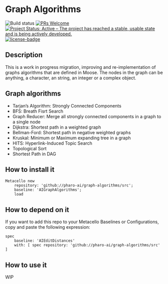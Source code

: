 # Graph Algorithms

![Build status](https://github.com/pharo-ai/edit-distances/actions/workflows/ci.yml/badge.svg)
[![PRs Welcome](https://img.shields.io/badge/PRs-welcome-brightgreen.svg?style=flat-square)](http://makeapullrequest.com)
[![Project Status: Active – The project has reached a stable, usable state and is being actively developed.](http://www.repostatus.org/badges/latest/active.svg)](http://www.repostatus.org/#active)
[![license-badge](https://img.shields.io/badge/license-MIT-blue.svg)](https://img.shields.io/badge/license-MIT-blue.svg)

## Description

This is a work in progress migration, improving and re-implementation of graphs algorithms that are defined in Moose.
The nodes in the graph can be anything, a character, an string, an integer or a complex object.

## Graph algorithms

  - Tarjan’s Algorithm: Strongly Connected Components
  - BFS: Breath Fisrt Search
  - Graph Reducer: Merge all strongly connected components in a graph to a single node
  - Dijkstra: Shortest path in a weighted graph
  - Bellman-Ford: Shortest path in negative weighted graphs
  - Kruskal: Minimum or Maximum expanding tree in a graph
  - HITS: Hyperlink-Induced Topic Search
  - Topological Sort
  - Shortest Path in DAG

## How to install it

```smalltalk
Metacello new
	repository: 'github://pharo-ai/graph-algorithms/src';
	baseline: 'AIGraphAlgorithms';
	load
```

## How to depend on it

If you want to add this repo to your Metacello Baselines or Configurations, copy and paste the following expression:
```smalltalk
spec
	baseline: 'AIEditDistances' 
	with: [ spec repository: 'github://pharo-ai/graph-algorithms/src' ]
```

## How to use it

WIP
